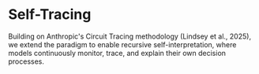 # Self-Tracing
Building on Anthropic's Circuit Tracing methodology (Lindsey et al., 2025), we extend the paradigm to enable recursive self-interpretation, where models continuously monitor, trace, and explain their own decision processes. 
